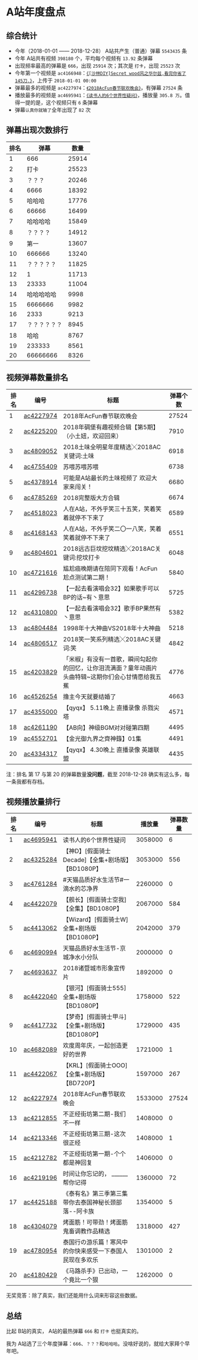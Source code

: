 # A站年度盘点

## 综合统计

- 今年（2018-01-01 —— 2018-12-28） A站共产生（普通）弹幕 `5543435` 条
- 今年 A站共有视频 `398180` 个，平均每个视频有 `13.92` 条弹幕
- 出现频率最高的弹幕是 `666`，出现 `25914` 次；其次是 `打卡`，出现 `25523` 次
- 今年第一个视频是 `ac4166948`：[`《[沙林DIY]Secret wood风之华尔兹,看完你省了145刀.》`](http://www.acfun.cn/v/ac4166948)，上传于 `2018-01-01 00:00`
- 弹幕最多的视频是 `ac4227974`：[`《2018AcFun春节联欢晚会》`](http://www.acfun.cn/v/ac4227974)，有弹幕 `27524` 条
- 播放最多的视频是 `ac4695941`：[`《读书人的6个世界性疑问》`](http://www.acfun.cn/v/ac4695941)，播放量 `305.8 万`。值得一提的是，这个视频只有 `6` 条弹幕
- 弹幕`认真你就输了`全年出现了 `82` 次

## 弹幕出现次数排行

| 排名 | 弹幕 | 数量 |
| - | - | - |
| 1 | 666 | 25914 |
| 2 | 打卡 | 25523 |
| 3 | ？？？ | 20246 |
| 4 | 6666 | 18392 |
| 5 | 哈哈哈 | 17776 |
| 6 | 66666 | 16499 |
| 7 | 哈哈哈哈 | 15849 |
| 8 | ？？？？ | 14912 |
| 9 | 第一 | 13607 |
| 10 | 666666 | 13240 |
| 11 | ？？？？？ | 11825 |
| 12 | 1 | 11713 |
| 13 | 23333 | 11004 |
| 14 | 哈哈哈哈哈 | 9998 |
| 15 | 6666666 | 9982 |
| 16 | 2333 | 9213 |
| 17 | ？？？？？？ | 8945 |
| 18 | 哈哈 | 8767 |
| 19 | 233333 | 8561 |
| 20 | 66666666 | 8326 |

## 视频弹幕数量排名

| 排名 | 编号 | 标题 | 弹幕个数 |
| - | - | - | - |   
| 1 | [ac4227974](http://www.acfun.cn/v/ac4227974) | 2018年AcFun春节联欢晚会 | 27524 |
| 2 | [ac4225200](http://www.acfun.cn/v/ac4225200) | 2018年碉堡有趣视频合辑【第5期】（小土妞，欢迎回来） | 7910 | 
| 3 | [ac4809052](http://www.acfun.cn/v/ac4809052) | 2018土味全明星年度精选╳2018AC关键词:土味 | 6918 
| 4 | [ac4755409](http://www.acfun.cn/v/ac4755409) | 苏喂苏喂苏喂 | 6738 
| 5 | [ac4378914](http://www.acfun.cn/v/ac4378914) | 可能是A站最长的土味视频了  欢迎大家来闯关！ | 6680 
| 6 | [ac4785269](http://www.acfun.cn/v/ac4785269) | 2018完整版大方合辑 | 6674 
| 7 | [ac4518023](http://www.acfun.cn/v/ac3518023) | 人在A站，不外乎笑三十五笑，笑着笑着就停不下来了 | 6589 
| 8 | [ac4168143](http://www.acfun.cn/v/ac4168143) | 人在A站，不外乎笑二〇一八笑，笑着笑着就停不下来了 | 6551 
| 9 | [ac4804601](http://www.acfun.cn/v/ac4804601) | 2018远古巨坟挖坟精选╳2018AC关键词:挖坟打卡 | 6048 
| 10 | [ac4721616](http://www.acfun.cn/v/ac4721616) | 尴尬癌晚期请在陪同下观看！AcFun尬点测试第二期！ | 5840 
| 11 | [ac4296738](http://www.acfun.cn/v/ac4296738) | 【一起去看演唱会32】如果歌手可以BP的话~有丶意思 | 5725 
| 12 | [ac4310800](http://www.acfun.cn/v/ac4310800) | 【一起去看演唱会32】歌手BP果然有丶意思 | 5382 
| 13 | [ac4804484](http://www.acfun.cn/v/ac4804484) | 1998年十大神曲VS2018年十大神曲 | 5218 
| 14 | [ac4806517](http://www.acfun.cn/v/ac4806517) | 2018笑一笑系列精选╳2018AC关键词:笑 | 4842 
| 15 | [ac4203829](http://www.acfun.cn/v/ac4203829) | 「米椒」有没有一首歌，瞬间勾起你的回忆，让你泪流满面？童年动画片头曲特辑~这期你们会心甘情愿给我五蕉 | 4776 |
| 16 | [ac4526254](http://www.acfun.cn/v/ac4526254) | 撸主今天就要结婚了 | 4663 |
| 17 | [ac4355000](http://www.acfun.cn/v/ac4355000) | 【qyqx】 5.11晚上 直播录像 杀戮尖塔 | 4571 |
| 18 | [ac4261190](http://www.acfun.cn/v/ac4261190) | 【AB向】神级BGM对对碰第四期 | 4495 |
| 19 | [ac4552701](http://www.acfun.cn/v/ac4552701) | 【金光御九界之齊神籙】01集 | 4491 |
| 20 | [ac4334317](http://www.acfun.cn/v/ac4334317) | 【qyqx】 4.30晚上 直播录像 英雄联盟 | 4435 |

注：排名 第 17 与第 20 的弹幕数量**没问题**，截至 2018-12-28 确实有这么多，每一条我都有存档。

## 视频播放量排行

| 排名 | 编号 | 标题 | 播放量 | 弹幕数量 |
| - | - | - | - | - |
| 1 | [ac4695941](http://www.acfun.cn/v/ac4695941) | 读书人的6个世界性疑问 | 3058000 | 6 |
| 2 | [ac4325284](http://www.acfun.cn/v/ac4325284) | 【神D】[假面骑士Decade]【全集+剧场版】【BD1080P】 | 3053000 | 556 |
| 3 | [ac4761284](http://www.acfun.cn/v/ac4761284) | #天猫品质好水生活节#一滴水的芯净界 | 2260000 | 0 |
| 4 | [ac4422079](http://www.acfun.cn/v/ac4422079) | 【舰长】[假面骑士空我]【全集】【BD1080P】 | 2067000 | 584 |
| 5 | [ac4413062](http://www.acfun.cn/v/ac4413062) | 【Wizard】[假面骑士W]全集+剧场版【BD1080P】 | 2042000 | 379 |
| 6 | [ac4690994](http://www.acfun.cn/v/ac4690994) | 天猫品质好水生活节-京城净水小分队 | 2000000 | 0 |
| 7 | [ac4693637](http://www.acfun.cn/v/ac4693637) | 2018诸暨城市形象宣传片 | 1892000 | 0 |
| 8 | [ac4422040](http://www.acfun.cn/v/ac4422040) | 【银河】[假面骑士555]全集+剧场版【BD1080P】 | 1758000 | 522 |
| 9 | [ac4417732](http://www.acfun.cn/v/ac4417732) | 【梦奇】[假面骑士甲斗]【全集+剧场版】【BD1080P】 | 1729000 | 435 |
| 10 | [ac4682089](http://www.acfun.cn/v/ac4682089) | 欢度周年庆，一起创造更好的世界 | 1721000 | 1 |
| 11 | [ac4422067](http://www.acfun.cn/v/ac4422067) | 【KRL】[假面骑士OOO]【全集+剧场版】【BD720P】 | 1597000 | 267 |
| 12 | [ac4227974](http://www.acfun.cn/v/ac4227974) | 2018年AcFun春节联欢晚会 | 1533000 | 27524 |
| 13 | [ac4212855](http://www.acfun.cn/v/ac4212855) | 不正经街坊第二期-我们不一样 | 1408000 | 0 |
| 14 | [ac4213346](http://www.acfun.cn/v/ac4213346) | 不正经街坊第三期-这次很正经 | 1408000 | 1 |
| 15 | [ac4212782](http://www.acfun.cn/v/ac4212782) | 不正经街坊第一期-个个都是神回复 | 1406000 | 0 |
| 16 | [ac4219196](http://www.acfun.cn/v/ac4219196) | 时间让你忘记的， ______帮你记得 | 1360000 | 72 |
| 17 | [ac4425188](http://www.acfun.cn/v/ac4425188) | 《泰有名》第三季第三集带你去泰国神秘长颈部落--阿卡族 | 1354000 | 5 |
| 18 | [ac4304079](http://www.acfun.cn/v/ac4304079) | 烤面筋！可带劲！烤面筋鬼畜调教作品精选 | 1318000 | 427 |
| 19 | [ac4780954](http://www.acfun.cn/v/ac4780954) | 泰国行の游乐篇！寒风中的你快来感受一下泰国人民现在多欢乐 | 1301000 | 2 |
| 20 | [ac4180429](http://www.acfun.cn/v/ac4180429) | 《马路杀手》已出动，一个竟比一个狠 | 1262000| 0 |

无奖竞答：除了真实，我们还能用什么词来形容这些数据。

## 总结

比起 B站的真实， A站的最热弹幕 `666` 和 `打卡` 也挺真实的。

我为 A站选了三个年度弹幕：`666`、`？？？`和`哈哈哈`。没啥好说的，就给大家拜个早年吧。
